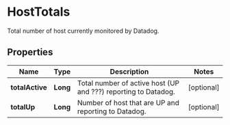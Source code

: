 # HostTotals

Total number of host currently monitored by Datadog.

## Properties

| Name            | Type     | Description                                                    | Notes      |
| --------------- | -------- | -------------------------------------------------------------- | ---------- |
| **totalActive** | **Long** | Total number of active host (UP and ???) reporting to Datadog. | [optional] |
| **totalUp**     | **Long** | Number of host that are UP and reporting to Datadog.           | [optional] |
